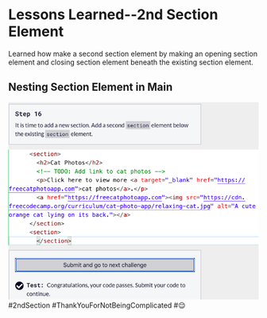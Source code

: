 <html>
  <body>
    <h1>Lessons Learned--2nd Section Element</h1>
    <p>
      Learned how make a second section element by making an opening section element and closing section element beneath the existing section element.
    </p>
   <h2>Nesting Section Element in Main</h2>
   <img src="https://github.com/jennisa1/freeCodeCamp-Projects/blob/main/Cat%20Photo%20Album%20app/Images/Step%2016%20Code.png?raw=true" alt="Step 16 Code"> 
    #2ndSection #ThankYouForNotBeingComplicated #😌
  </body>
  </html>
